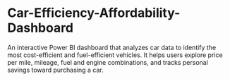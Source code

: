 # Car-Efficiency-Affordability-Dashboard
An interactive Power BI dashboard that analyzes car data to identify the most cost-efficient and fuel-efficient vehicles. It helps users explore price per mile, mileage, fuel and engine combinations, and tracks personal savings toward purchasing a car.
